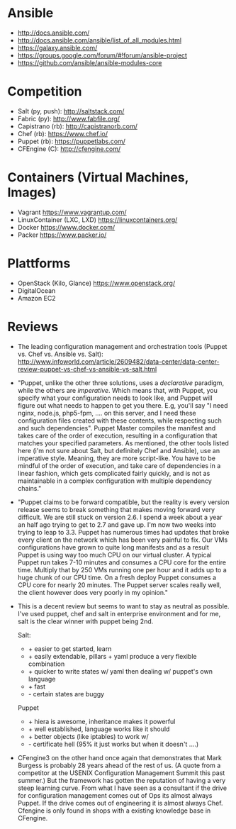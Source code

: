 
# Ansible

- http://docs.ansible.com/
- http://docs.ansible.com/ansible/list_of_all_modules.html
- https://galaxy.ansible.com/
- https://groups.google.com/forum/#!forum/ansible-project
- https://github.com/ansible/ansible-modules-core

# Competition

- Salt (py, push): http://saltstack.com/
- Fabric (py): http://www.fabfile.org/
- Capistrano (rb): http://capistranorb.com/
- Chef (rb): https://www.chef.io/
- Puppet (rb): https://puppetlabs.com/
- CFEngine (C): http://cfengine.com/

# Containers (Virtual Machines, Images)

- Vagrant https://www.vagrantup.com/
- LinuxContainer (LXC, LXD) https://linuxcontainers.org/
- Docker https://www.docker.com/
- Packer https://www.packer.io/

# Plattforms

- OpenStack (Kilo, Glance) https://www.openstack.org/
- DigitalOcean
- Amazon EC2

# Reviews

- The leading configuration management and orchestration tools (Puppet vs. Chef vs. Ansible vs. Salt): http://www.infoworld.com/article/2609482/data-center/data-center-review-puppet-vs-chef-vs-ansible-vs-salt.html
- "Puppet, unlike the other three solutions, uses a *declarative* paradigm, while the others are *imperative*. Which means that, with Puppet, you specify what your configuration needs to look like, and Puppet will figure out what needs to happen to get you there. E.g, you'll say "I need nginx, node.js, php5-fpm, .... on this server, and I need these configuration files created with these contents, while respecting such and such dependencies". Puppet Master compiles the manifest and takes care of the order of execution, resulting in a configuration that matches your specified parameters. 
As mentioned, the other tools listed here (i'm not sure about Salt, but definitely Chef and Ansible), use an imperative style. Meaning, they are more script-like. You have to be mindful of the order of execution, and take care of dependencies in a linear fashion, which gets complicated fairly quickly, and is not as maintainable in a complex configuration with multiple dependency chains."
- "Puppet claims to be forward compatible, but the reality is every version release seems to break something that makes moving forward very difficult. We are still stuck on version 2.6. I spend a week about a year an half ago trying to get to 2.7 and gave up. I'm now two weeks into trying to leap to 3.3. Puppet has numerous times had updates that broke every client on the network which has been very painful to fix. Our VMs configurations have grown to quite long manifests and as a result Puppet is using way too much CPU on our virtual cluster. A typical Puppet run takes 7-10 minutes and consumes a CPU core for the entire time. Multiply that by 250 VMs running one per hour and it adds up to a huge chunk of our CPU time. On a fresh deploy Puppet consumes a CPU core for nearly 20 minutes. The Puppet server scales really well, the client however does very poorly in my opinion."

- This is a decent review but seems to want to stay as neutral as possible. I've used puppet, chef and salt in enterprise environment and for me, salt is the clear winner with puppet being 2nd.

    Salt:
    + \+ easier to get started, learn
    + \+ easily extendable, pillars + yaml produce a very flexible combination
    + \+ quicker to write states w/ yaml then dealing w/ puppet's own language
    + \+ fast
    - \- certain states are buggy
    
    Puppet
    + \+ hiera is awesome, inheritance makes it powerful
    + \+ well established, language works like it should
    + \+ better objects (like iptables) to work w/
    - \- certificate hell (95% it just works but when it doesn't ....)

- CFengine3 on the other hand once again that demonstrates that Mark Burgess is probably 28 years ahead of the rest of us. (A quote from a competitor at the USENIX Configuration Management Summit this past summer.) But the framework has gotten the reputation of having a very steep learning curve. From what I have seen as a consultant if the drive for configuration management comes out of Ops its almost always Puppet. If the drive comes out of engineering it is almost always Chef. Cfengine is only found in shops with a existing knowledge base in CFengine.
